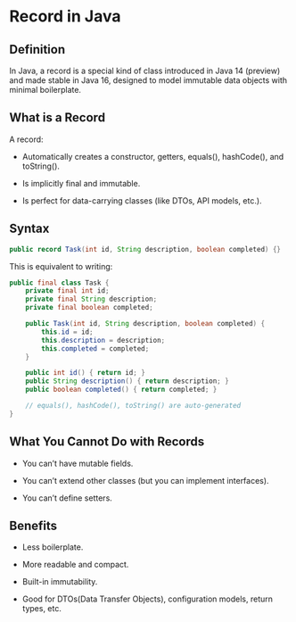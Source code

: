 # Record in Java
## Definition
In Java, a record is a special kind of class introduced in Java 14 (preview) and made stable in Java 16, designed to model immutable data objects with minimal boilerplate.
## What is a Record
A record:

- Automatically creates a constructor, getters, equals(), hashCode(), and toString().

- Is implicitly final and immutable.

- Is perfect for data-carrying classes (like DTOs, API models, etc.).

## Syntax
```java
public record Task(int id, String description, boolean completed) {}
```
This is equivalent to writing:
```java
public final class Task {
    private final int id;
    private final String description;
    private final boolean completed;

    public Task(int id, String description, boolean completed) {
        this.id = id;
        this.description = description;
        this.completed = completed;
    }

    public int id() { return id; }
    public String description() { return description; }
    public boolean completed() { return completed; }

    // equals(), hashCode(), toString() are auto-generated
}
```

## What You Cannot Do with Records

- You can’t have mutable fields.

- You can’t extend other classes (but you can implement interfaces).

- You can’t define setters.

## Benefits
- Less boilerplate.

- More readable and compact.

- Built-in immutability.

- Good for DTOs(Data Transfer Objects), configuration models, return types, etc.
